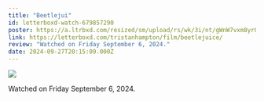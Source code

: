 ```yaml
---
title: "Beetlejui"
id: letterboxd-watch-679857290
poster: https://a.ltrbxd.com/resized/sm/upload/rs/wk/3i/nt/gWnW7vxm8yr01TVLQhL4aI02orp-0-600-0-900-crop.jpg?v=f8250fbc59
link: https://letterboxd.com/tristanhampton/film/beetlejuice/
review: "Watched on Friday September 6, 2024."
date: 2024-09-27T20:15:09.000Z
---
```

 <p><img src="https://a.ltrbxd.com/resized/sm/upload/rs/wk/3i/nt/gWnW7vxm8yr01TVLQhL4aI02orp-0-600-0-900-crop.jpg?v=f8250fbc59"/></p> <p>Watched on Friday September 6, 2024.</p>